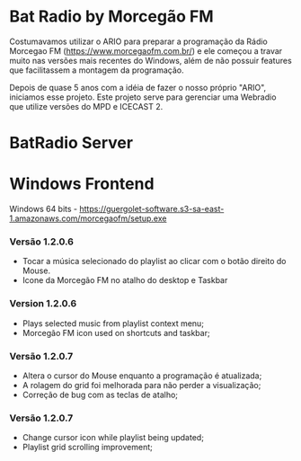 # Bat Radio by Morcegão FM
Costumavamos utilizar o ARIO para preparar a programação da Rádio Morcegao FM (https://www.morcegaofm.com.br/) e ele começou a travar muito nas versões mais recentes do Windows, além de não possuir features que facilitassem a montagem da programação.

Depois de quase 5 anos com a idéia de fazer o nosso próprio "ARIO", iniciamos esse projeto. Este projeto serve para gerenciar uma Webradio que utilize versões do MPD e ICECAST 2.





# BatRadio Server



# Windows Frontend
Windows 64 bits - https://guergolet-software.s3-sa-east-1.amazonaws.com/morcegaofm/setup.exe 

### Versão 1.2.0.6
- Tocar a música selecionado do playlist ao clicar com o botão direito do Mouse.
- Icone da Morcegão FM no atalho do desktop e Taskbar

### Version 1.2.0.6 
- Plays selected music from playlist context menu;
- Morcegão FM icon used on shortcuts and taskbar;



### Versão 1.2.0.7
- Altera o cursor do Mouse enquanto a programação é atualizada;
- A rolagem do grid foi melhorada para não perder a visualização;
- Correção de bug com as teclas de atalho;

### Versão 1.2.0.7
- Change cursor icon while playlist being updated;
- Playlist grid scrolling improvement;